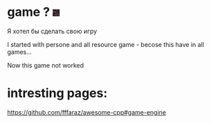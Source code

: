 # game ?   ![icon.png](etc/icon.png)
Я хотел бы сделать свою игру

I started with persone and all resource game - becose this have in all games...

Now this game not worked


# intresting pages:

https://github.com/fffaraz/awesome-cpp#game-engine



